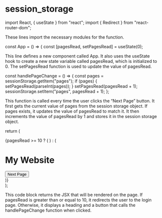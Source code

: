# session_storage

import React, { useState } from "react";
import { Redirect } from "react-router-dom";

These lines import the necessary modules for the function.



const App = () => {
  const [pagesRead, setPagesRead] = useState(0);
  
This line defines a new component called App. It also uses the useState hook to create a new state variable called pagesRead, which is initialized to 0. The setPagesRead function is used to update the value of pagesRead.



const handlePageChange = () => {
  const pages = sessionStorage.getItem("pages");
  if (pages) {
    setPagesRead(parseInt(pages));
  }
  setPagesRead(pagesRead + 1);
  sessionStorage.setItem("pages", pagesRead + 1);
};

This function is called every time the user clicks the “Next Page” button. It first gets the current value of pages from the session storage object. If pages exists, it updates the value of pagesRead to match it. It then increments the value of pagesRead by 1 and stores it in the session storage object.




return (
  <div>
    {pagesRead >= 10 ? (
      <Redirect to="/login" />
    ) : (
      <div>
        <h1>My Website</h1>
        <button onClick={handlePageChange}>Next Page</button>
      </div>
    )}
  </div>
);

This code block returns the JSX that will be rendered on the page. If pagesRead is greater than or equal to 10, it redirects the user to the login page. Otherwise, it displays a heading and a button that calls the handlePageChange function when clicked.
